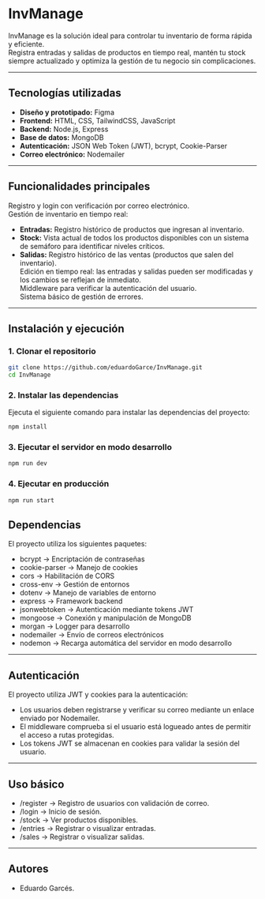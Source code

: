 # InvManage

InvManage es la solución ideal para controlar tu inventario de forma rápida y eficiente.  
Registra entradas y salidas de productos en tiempo real, mantén tu stock siempre actualizado y optimiza la gestión de tu negocio sin complicaciones.

---

## **Tecnologías utilizadas**

- **Diseño y prototipado:** Figma
- **Frontend:** HTML, CSS, TailwindCSS, JavaScript
- **Backend:** Node.js, Express
- **Base de datos:** MongoDB
- **Autenticación:** JSON Web Token (JWT), bcrypt, Cookie-Parser
- **Correo electrónico:** Nodemailer

---

## **Funcionalidades principales**

Registro y login con verificación por correo electrónico.  
 Gestión de inventario en tiempo real:

- **Entradas:** Registro histórico de productos que ingresan al inventario.
- **Stock:** Vista actual de todos los productos disponibles con un sistema de semáforo para identificar niveles críticos.
- **Salidas:** Registro histórico de las ventas (productos que salen del inventario).  
  Edición en tiempo real: las entradas y salidas pueden ser modificadas y los cambios se reflejan de inmediato.  
  Middleware para verificar la autenticación del usuario.  
  Sistema básico de gestión de errores.

---

## **Instalación y ejecución**

### 1. Clonar el repositorio

```bash
git clone https://github.com/eduardoGarce/InvManage.git
cd InvManage
```

### 2. Instalar las dependencias

Ejecuta el siguiente comando para instalar las dependencias del proyecto:

```bash
npm install
```

### 3. Ejecutar el servidor en modo desarrollo

```bash
npm run dev
```

### 4. Ejecutar en producción

```bash
npm run start
```

## **Dependencias**

El proyecto utiliza los siguientes paquetes:

- bcrypt → Encriptación de contraseñas
- cookie-parser → Manejo de cookies
- cors → Habilitación de CORS
- cross-env → Gestión de entornos
- dotenv → Manejo de variables de entorno
- express → Framework backend
- jsonwebtoken → Autenticación mediante tokens JWT
- mongoose → Conexión y manipulación de MongoDB
- morgan → Logger para desarrollo
- nodemailer → Envío de correos electrónicos
- nodemon → Recarga automática del servidor en modo desarrollo

---

## **Autenticación**

El proyecto utiliza JWT y cookies para la autenticación:

- Los usuarios deben registrarse y verificar su correo mediante un enlace enviado por Nodemailer.
- El middleware comprueba si el usuario está logueado antes de permitir el acceso a rutas protegidas.
- Los tokens JWT se almacenan en cookies para validar la sesión del usuario.

---

## **Uso básico**

- /register → Registro de usuarios con validación de correo.
- /login → Inicio de sesión.
- /stock → Ver productos disponibles.
- /entries → Registrar o visualizar entradas.
- /sales → Registrar o visualizar salidas.

---

## Autores

- Eduardo Garcés.
